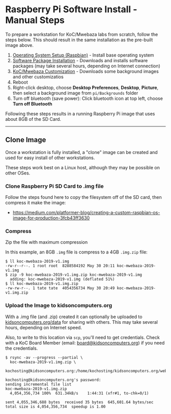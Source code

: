 # Raspberry Pi Software Install - Manual Steps

To prepare a workstation for KoC/Mwebaza labs from scratch, follow the steps below. This should result in the same installation as the pre-built image above.
  1. [Operating System Setup (Raspbian)](operating-system-setup-raspbian.md) - Install base operating system
  1. [Software Package Installation](software-package-installation.md) - Downloads and installs software packages (may take several hours, depending on Internet connection)
  1. [KoC/Mwebaza Customization](koc-mwebaza-customization.md) - Downloads some background images and other customizatios
  1. Reboot
  1. Right-click desktop, choose **Desktop Preferences**, **Desktop**, **Picture**, then select a background image from `pi/Backgrounds` folder
  1. Turn off bluetooth (save power): Click bluetooth icon at top left, choose **Turn off Bluetooth**

Following these steps results in a running Raspberry Pi image that uses about 8GB of the SD Card.

----
## Clone Image
Once a workstation is fully installed, a "clone" image can be created and used for easy install of other workstations.

These steps work best on a Linux host, although they may be possible on other OSes.

### Clone Raspberry Pi SD Card to .img file
Follow the steps found here to copy the filesystem off of the SD card, then compress it make the image:
  * https://medium.com/platformer-blog/creating-a-custom-raspbian-os-image-for-production-3fcb43ff3630

### Compress
Zip the file with maximum compression

In this example, an 8GB `.img` file is compress to a 4GB `.img.zip` file:
```
$ ll koc-mwebaza-2019-v1.img
-rw-r--r--. 1 root root  8288584192 May 30 20:11 koc-mwebaza-2019-v1.img
$ zip -9 koc-mwebaza-2019-v1.img.zip koc-mwebaza-2019-v1.img
  adding: koc-mwebaza-2019-v1.img (deflated 51%)
$ ll koc-mwebaza-2019-v1.img.zip
-rw-rw-r--. 1 tate tate  4054356734 May 30 20:49 koc-mwebaza-2019-v1.img.zip
```

### Upload the Image to kidsoncomputers.org
With a .img file (and .zip) created it can optionally be uploaded to [kidsoncomputers.org/data](https://www.kidsoncomputers.org/data/) for sharing with others.  This may take several hours, depending on Internet speed.

Also, to write to this location via `scp`, you'll need to get credentials. Check with a KoC Board Member (email: board@kidsoncomputers.org) if you need the credentials.

```
$ rsync -av --progress --partial \
  koc-mwebaza-2019-v1.img.zip \
  kochosting@kidsoncomputers.org:/home/kochosting/kidsoncomputers.org/web/data/projects/Uganda2019/

kochosting@kidsoncomputers.org's password: 
sending incremental file list
koc-mwebaza-2019-v1.img.zip
  4,054,356,734 100%  631.34kB/s    1:44:31 (xfr#1, to-chk=0/1)

sent 4,055,346,688 bytes  received 35 bytes  645,601.64 bytes/sec
total size is 4,054,356,734  speedup is 1.00
```
